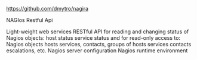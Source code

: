 https://github.com/dmytro/nagira

NAGIos Restful Api

Light-weight web services RESTful API for reading and changing status of Nagios objects:
  host status
  service status
and for read-only access to:
Nagios objects
 hosts
 services,
 contacts,
 groups of
  hosts
  services
  contacts
  escalations, etc.
Nagios server configuration
Nagios runtime environment
